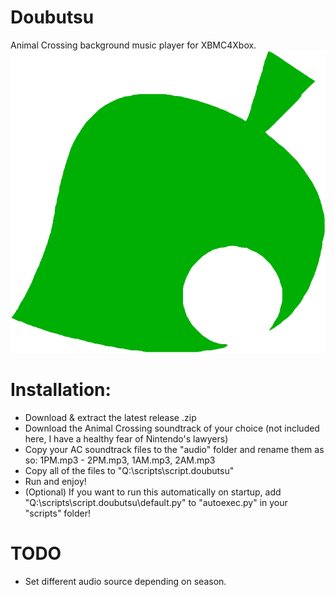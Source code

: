 # Doubutsu
Animal Crossing background music player for XBMC4Xbox. 
![icon](icon.png)

# Installation:
- Download & extract the latest release .zip
- Download the Animal Crossing soundtrack of your choice (not included here, I have a healthy fear of Nintendo's lawyers)
- Copy your AC soundtrack files to the "audio" folder and rename them as so: 1PM.mp3 - 2PM.mp3, 1AM.mp3, 2AM.mp3
- Copy all of the files to "Q:\scripts\script.doubutsu"
- Run and enjoy!
- (Optional) If you want to run this automatically on startup, add "Q:\scripts\script.doubutsu\default.py" to "autoexec.py" in your "scripts" folder!

# TODO
- Set different audio source depending on season.
